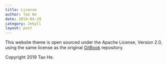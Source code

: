 ```yaml
---
title: License
author: Tao He
date: 2019-04-29
category: Jekyll
layout: post
---
```


This website theme is open sourced under the Apache License, Version 2.0, using the
same license as the original [GitBook](https://github.com/GitbookIO/gitbook) repository.

Copyright 2019 Tao He.
